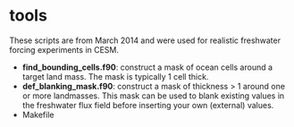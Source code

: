 tools
=====

These scripts are from March 2014 and were used for realistic freshwater forcing experiments in CESM. 

* **find_bounding_cells.f90**: construct a mask of ocean cells around a target land mass. The mask is typically 1 cell thick.
* **def_blanking_mask.f90**: construct a mask of thickness > 1 around one or more landmasses. This mask can be used to blank existing values in the freshwater flux field before inserting your own (external) values. 
* Makefile
